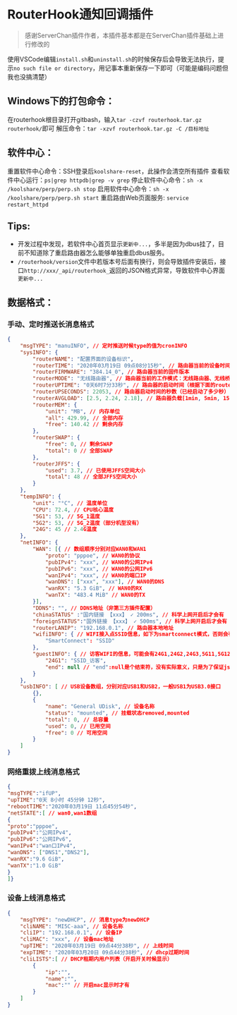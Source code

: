 # RouterHook通知回调插件

> 感谢ServerChan插件作者，本插件基本都是在ServerChan插件基础上进行修改的

使用VSCode编辑`install.sh`和`uninstall.sh`的时候保存后会导致无法执行，提示`no such file or directory`，用记事本重新保存一下即可（可能是编码问题但我也没搞清楚）

## Windows下的打包命令：
在routerhook根目录打开gitbash，输入`tar -czvf routerhook.tar.gz routerhook/`即可
解压命令：`tar -xzvf routerhook.tar.gz -C /目标地址`

## 软件中心：
重置软件中心命令：SSH登录后`koolshare-reset`，此操作会清空所有插件
查看软件中心运行：`ps|grep httpdb|grep -v grep`
停止软件中心命令：`sh -x /koolshare/perp/perp.sh stop`
启用软件中心命令：`sh -x /koolshare/perp/perp.sh start`
重启路由Web页面服务: `service restart_httpd`

## Tips:
- 开发过程中发现，若软件中心首页显示`更新中...`，多半是因为dbus挂了，目前不知道除了重启路由器怎么能够单独重启dbus服务。
- `/routerhook/version`文件中若版本号后面有换行，则会导致插件安装后，接口`http://xxx/_api/routerhook_`返回的JSON格式异常，导致软件中心界面`更新中...`

## 数据格式：

### 手动、定时推送长消息格式
```json
{
	"msgTYPE": "manuINFO", // 定时推送时候type的值为cronINFO
	"sysINFO": {
		"routerNAME": "配置界面的设备标识", 
		"routerTIME": "2020年03月19日 09点08分15秒", // 路由器当前的设备时间
		"routerFIRMWARE": "384.14_0", // 路由器当前的固件版本
		"routerMODE": "无线路由器", // 路由器当前的工作模式：无线路由器、无线桥接模式、无线访问点 (Access Point)、Media Bridge、本次未获取到
		"routerUPTIME": "0天6时7分33秒", // 路由器的启动时间（根据下面的routerUPSECONDS格式化而来）
		"routerUPSECONDS": 22053, // 路由器启动时间的秒数（已经启动了多少秒）
		"routerAVGLOAD": [2.5, 2.24, 2.18], // 路由器负载[1min, 5min, 15min]
		"routerMEM": {
			"unit": "MB", // 内存单位
			"all": 429.99, // 全部内存
			"free": 140.42 // 剩余内存
		},
		"routerSWAP": {
			"free": 0, // 剩余SWAP
			"total": 0 // 全部SWAP
		},
		"routerJFFS": {
			"used": 3.7, // 已使用JFFS空间大小
			"total": 48 // 全部JFFS空间大小
		}
	},
	"tempINFO": {
		"unit": "°C", // 温度单位
		"CPU": 72.4, // CPU核心温度
		"5G1": 53, // 5G_1温度
        "5G2": 53, // 5G_2温度（部分机型没有）
		"24G": 45 // 2.4G温度
	},
	"netINFO": {
		"WAN": [{ // 数组顺序分别对应WAN0和WAN1
			"proto": "pppoe", // WAN0的协议
			"pubIPv4": "xxx", // WAN0的公网IPv4
			"pubIPv6": "xxx", // WAN0的公网IPv6
			"wanIPv4": "xxx", // WAN0的端口IP
			"wanDNS": ["xxx", "xxx"], // WAN0的DNS
			"wanRX": "5.3 GiB", // WAN0的RX
			"wanTX": "483.4 MiB" // WAN0的TX
		}],
		"DDNS": "", // DDNS地址（非第三方插件配置）
        "chinaSTATUS" :"国内链接 【xxx】 ✓ 200ms", // 科学上网开启后才会有
        "foreignSTATUS":"国外链接 【xxx】 ✓ 500ms", // 科学上网开启后才会有
		"routerLANIP": "192.168.0.1", // 路由器本地地址
		"wifiINFO": { // WIFI接入点SSID信息，如下为smartconnect模式，否则会有24G:ssid,5G1:ssid,5G2:ssid
			"SmartConnect": "SSID"
		},
		"guestINFO": { // 访客WIFI的信息，可能会有24G1,24G2,24G3,5G11,5G12,5G13,5G21,5G22,5G23
			"24G1": "SSID_访客",
			"end": null // "end":null是个结束符，没有实际意义，只是为了保证json格式正确而已
		}
	},
	"usbINFO": [ // USB设备数组，分别对应USB1和USB2，一般USB1为USB3.0接口
        {},
	    {
		    "name": "General UDisk", // 设备名称
		    "status": "mounted", // 挂载状态removed,mounted
		    "total": 0, // 总容量
		    "used": 0, // 已用空间
		    "free": 0 // 可用空间
	    }
    ]
}
```

### 网络重拨上线消息格式
```json
{
"msgTYPE":"ifUP",
"upTIME":"0天 8小时 45分钟 12秒",
"rebootTIME":"2020年03月19日 11点45分54秒",
"netSTATE":[ // wan0,wan1数组
{
"proto":"pppoe",
"pubIPv4":"公网IPv4",
"pubIPv6":"公网IPv6",
"wanIPv4":"wan口IPv4",
"wanDNS": ["DNS1","DNS2"],
"wanRX":"9.6 GiB",
"wanTX":"1.0 GiB"
}
]}

```

### 设备上线消息格式
```json
{
	"msgTYPE": "newDHCP", // 消息type为newDHCP
	"cliNAME": "MI5C-aaa", // 设备名称
	"cliIP": "192.168.0.1", // 设备IP
	"cliMAC": "xxx", // 设备mac地址
	"upTIME": "2020年03月19日 09点44分38秒", // 上线时间
	"expTIME": "2020年03月20日 09点44分38秒", // dhcp过期时间
    "cliLISTS":[ // DHCP租期内用户列表（开启开关时候显示）
        {
            "ip":"",
            "name":"",
            "mac":"" // 开启mac显示时才有
        }
    ]
}
```